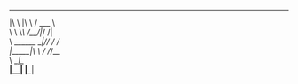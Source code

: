  ___   ___    _______     
|\  \ |\  \  /  ___  \    
\ \  \\_\  \/__/|_/  /|   
 \ \______  \__|//  / /   
  \|_____|\  \  /  /_/__  
         \ \__\|\________\
          \|__| \|_______|
                         

<!--
**orgoro/orgoro** is a ✨ _special_ ✨ repository because its `README.md` (this file) appears on your GitHub profile.

Here are some ideas to get you started:

- 🔭 I’m currently working on ...
- 🌱 I’m currently learning ...
- 👯 I’m looking to collaborate on ...
- 🤔 I’m looking for help with ...
- 💬 Ask me about ...
- 📫 How to reach me: ...
- 😄 Pronouns: ...
- ⚡ Fun fact: ...
-->
